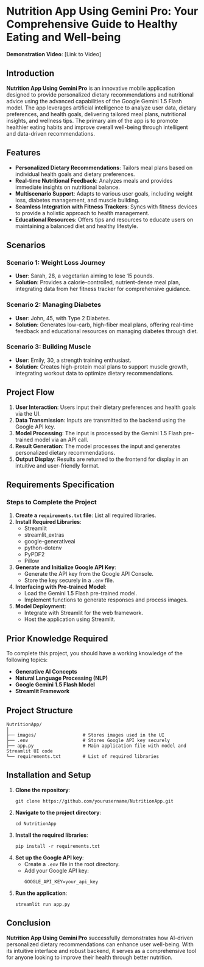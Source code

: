 
# Nutrition App Using Gemini Pro: Your Comprehensive Guide to Healthy Eating and Well-being

**Demonstration Video**: [Link to Video]

## Introduction

**Nutrition App Using Gemini Pro** is an innovative mobile application designed to provide personalized dietary recommendations and nutritional advice using the advanced capabilities of the Google Gemini 1.5 Flash model. The app leverages artificial intelligence to analyze user data, dietary preferences, and health goals, delivering tailored meal plans, nutritional insights, and wellness tips. The primary aim of the app is to promote healthier eating habits and improve overall well-being through intelligent and data-driven recommendations.

## Features

- **Personalized Dietary Recommendations**: Tailors meal plans based on individual health goals and dietary preferences.
- **Real-time Nutritional Feedback**: Analyzes meals and provides immediate insights on nutritional balance.
- **Multiscenario Support**: Adapts to various user goals, including weight loss, diabetes management, and muscle building.
- **Seamless Integration with Fitness Trackers**: Syncs with fitness devices to provide a holistic approach to health management.
- **Educational Resources**: Offers tips and resources to educate users on maintaining a balanced diet and healthy lifestyle.

## Scenarios

### Scenario 1: Weight Loss Journey
- **User**: Sarah, 28, a vegetarian aiming to lose 15 pounds.
- **Solution**: Provides a calorie-controlled, nutrient-dense meal plan, integrating data from her fitness tracker for comprehensive guidance.

### Scenario 2: Managing Diabetes
- **User**: John, 45, with Type 2 Diabetes.
- **Solution**: Generates low-carb, high-fiber meal plans, offering real-time feedback and educational resources on managing diabetes through diet.

### Scenario 3: Building Muscle
- **User**: Emily, 30, a strength training enthusiast.
- **Solution**: Creates high-protein meal plans to support muscle growth, integrating workout data to optimize dietary recommendations.

## Project Flow

1. **User Interaction**: Users input their dietary preferences and health goals via the UI.
2. **Data Transmission**: Inputs are transmitted to the backend using the Google API key.
3. **Model Processing**: The input is processed by the Gemini 1.5 Flash pre-trained model via an API call.
4. **Result Generation**: The model processes the input and generates personalized dietary recommendations.
5. **Output Display**: Results are returned to the frontend for display in an intuitive and user-friendly format.

## Requirements Specification

### Steps to Complete the Project

1. **Create a `requirements.txt` file**: List all required libraries.
2. **Install Required Libraries**:
   - Streamlit
   - streamlit_extras
   - google-generativeai
   - python-dotenv
   - PyPDF2
   - Pillow
3. **Generate and Initialize Google API Key**:
   - Generate the API key from the Google API Console.
   - Store the key securely in a `.env` file.
4. **Interfacing with Pre-trained Model**:
   - Load the Gemini 1.5 Flash pre-trained model.
   - Implement functions to generate responses and process images.
5. **Model Deployment**:
   - Integrate with Streamlit for the web framework.
   - Host the application using Streamlit.

## Prior Knowledge Required

To complete this project, you should have a working knowledge of the following topics:

- **Generative AI Concepts**
- **Natural Language Processing (NLP)**
- **Google Gemini 1.5 Flash Model**
- **Streamlit Framework**

## Project Structure

```
NutritionApp/
│
├── images/                 # Stores images used in the UI
├── .env                    # Stores Google API key securely
├── app.py                  # Main application file with model and Streamlit UI code
└── requirements.txt        # List of required libraries
```

## Installation and Setup

1. **Clone the repository**:
   ```
   git clone https://github.com/yourusername/NutritionApp.git
   ```
2. **Navigate to the project directory**:
   ```
   cd NutritionApp
   ```
3. **Install the required libraries**:
   ```
   pip install -r requirements.txt
   ```
4. **Set up the Google API key**:
   - Create a `.env` file in the root directory.
   - Add your Google API key:
     ```
     GOOGLE_API_KEY=your_api_key
     ```
5. **Run the application**:
   ```
   streamlit run app.py
   ```

## Conclusion

**Nutrition App Using Gemini Pro** successfully demonstrates how AI-driven personalized dietary recommendations can enhance user well-being. With its intuitive interface and robust backend, it serves as a comprehensive tool for anyone looking to improve their health through better nutrition.

